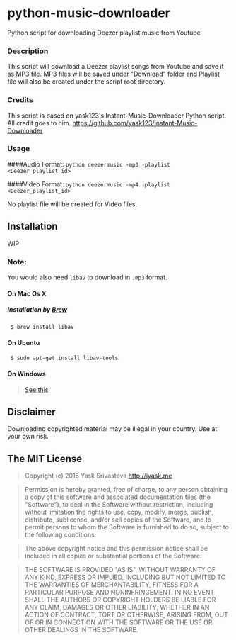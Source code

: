 # python-music-downloader
Python script for downloading Deezer playlist music from Youtube

### Description
This script will download a Deezer playlist songs from Youtube and save it as MP3 file. MP3 files will be saved under "Download" folder and Playlist file will also be created under the script root directory.

### Credits
This script is based on yask123's Instant-Music-Downloader Python script. All credit goes to him.
https://github.com/yask123/Instant-Music-Downloader

### Usage
####Audio Format:
```python deezermusic -mp3 -playlist <Deezer_playlist_id>```

####Video Format:
```python deezermusic -mp4 -playlist <Deezer_playlist_id>```

No playlist file will be created for Video files.


## Installation
WIP


### Note:
You would also need `libav` to download in `.mp3` format.

#### On Mac Os X
##### Installation by [Brew](https://brew.sh)
```bash
 $ brew install libav
 ```
 
#### On Ubuntu 

```bash
 $ sudo apt-get install libav-tools 
```
#### On Windows
>[See this](https://github.com/yask123/Instant-Music-Downloader/issues/19) 



## Disclaimer

Downloading copyrighted material may be illegal in your country. Use at your own risk.


## The MIT License
> Copyright (c) 2015 Yask Srivastava http://iyask.me

> Permission is hereby granted, free of charge, to any person obtaining a copy
of this software and associated documentation files (the "Software"), to deal
in the Software without restriction, including without limitation the rights
to use, copy, modify, merge, publish, distribute, sublicense, and/or sell
copies of the Software, and to permit persons to whom the Software is
furnished to do so, subject to the following conditions:

> The above copyright notice and this permission notice shall be included in
all copies or substantial portions of the Software.

> THE SOFTWARE IS PROVIDED "AS IS", WITHOUT WARRANTY OF ANY KIND, EXPRESS OR
IMPLIED, INCLUDING BUT NOT LIMITED TO THE WARRANTIES OF MERCHANTABILITY,
FITNESS FOR A PARTICULAR PURPOSE AND NONINFRINGEMENT. IN NO EVENT SHALL THE
AUTHORS OR COPYRIGHT HOLDERS BE LIABLE FOR ANY CLAIM, DAMAGES OR OTHER
LIABILITY, WHETHER IN AN ACTION OF CONTRACT, TORT OR OTHERWISE, ARISING FROM,
OUT OF OR IN CONNECTION WITH THE SOFTWARE OR THE USE OR OTHER DEALINGS IN
THE SOFTWARE.



